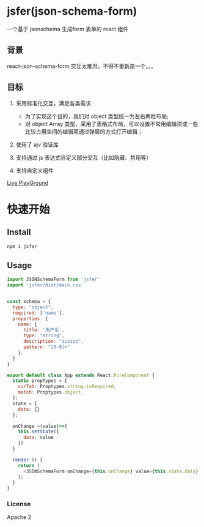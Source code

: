# jsfer(json-schema-form)
一个基于 jsonschema 生成form 表单的 react 组件

## 背景
react-json-schema-form 交互太难用，不得不重新造一个。。。

## 目标
1. 采用标准化交互，满足各类需求
   * 为了实现这个目的，我们对 object 类型统一为左右两栏布局;
   * 对 object Array 类型，采用了表格式布局，可以设置不常用编辑项或一些比较占用空间的编辑项通过弹层的方式打开编辑；

2. 使用了 ajv 验证库
3. 支持通过 js 表达式自定义部分交互（比如隐藏、禁用等）
4. 支持自定义组件

[Live PlayGround](https://hellosean1025.github.io/jsf/)

# 快速开始

## Install
```bash
npm i jsfer
```

## Usage
```js
import JSONSchemaForm from 'jsfer'
import 'jsfer/dist/main.css'


const schema = {
  type: "object",
  required: ['name'],
  properties: {
    name: {
      title: '用户名',
      type: "string",
      description: "zzzzzz",
      pattern: "[0-9]+"
    },
  }
}

export default class App extends React.PureComponent {
  static propTypes = {
    curTab: Proptypes.string.isRequired,
    match: Proptypes.object,
  };
  state = {
    data: {}
  };

  onChange =(value)=>{
    this.setState({
      data: value
    })
  }

  render () {
    return (
      <JSONSchemaForm onChange={this.onChange} value={this.state.data} schema={schema} />
    );
  }
}

```

### License
Apache 2
